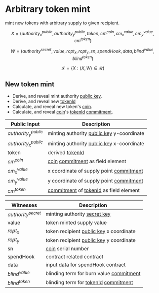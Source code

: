 # Arbitrary token mint

mint new tokens with arbitrary supply to given recipient.


$$ X = (authority^{public}_x, authority^{public}_y, token, cm^{coin}, cm^{value}_x, cm^{value}_y, cm^{token}) $$

$$ W = (authority^{secret}, value, rcpt_x, rcpt_y, sn, spendHook, data, blind^{value}, blind^{token}) $$

$$ \mathcal{L}= \{X:(X,W)\in \mathcal{R}\} $$

## New token mint

- Derive, and reveal mint authority [public key](../crypto/keypair.md).
- Derive, and reveal new [tokenId](token_id.md)
- Calculate, and reveal new token's [coin](coin.md).
- Calculate, and reveal [coin](coin.md)'s [tokenId](token_id.md) [commitment](../crypto/commitment.md).


| Public Input         | Description                                                            |
|----------------------|------------------------------------------------------------------------|
|$authority^{public}_y$| minting authority [public key](../crypto/keypair.md) y-coordinate                              |
|$authority^{public}_x$| minting authority [public key](../crypto/keypair.md) x-coordinate                              |
| token                | derived [tokenId](token_id.md)                                                       |
| $cm^{coin}$          | [coin](coin.md) [commitment](../crypto/commitment.md) as field element |
| $cm^{value}_x$       | x coordinate of supply point [commitment](../crypto/commitment.md)     |
| $cm^{value}_y$       | y coordinate of supply point [commitment](../crypto/commitment.md)     |
| $cm^{token}$         | [commitment](../crypto/commitment.md) of [tokenId](token_id.md) as field element      |

| Witnesses            | Description                                                        |
|----------------------|--------------------------------------------------------------------|
| $authority^{secret}$ | minting authority [secret key](../crypto/keypair.md)                                       |
| value                | token minted supply value                                          |
| $rcpt_x$             | token recipient [public key](../crypto/keypair.md) x coordinate                            |
| $rcpt_y$             | token recipient [public key](../crypto/keypair.md) y coordinate                            |
| sn                   | [coin](coin.md) serial number                                      |
| spendHook            | contract related contract                                          |
| data                 | input data for spendHook contract                                  |
| $blind^{value}$      | blinding term for burn value [commitment](../crypto/commitment.md) |
| $blind^{token}$      | blinding term for [tokenId](token_id.md) [commitment](../crypto/commitment.md)   |
